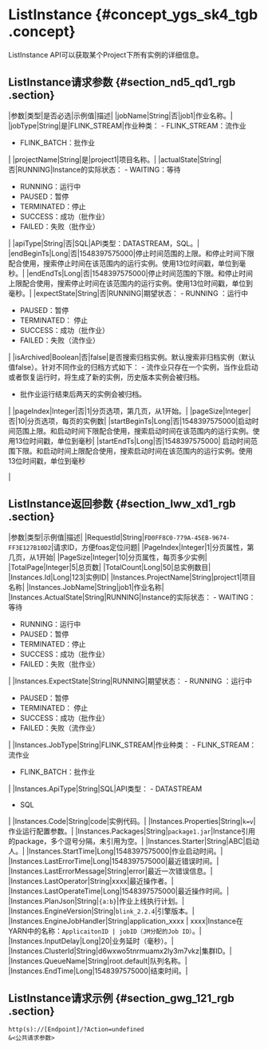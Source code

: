# ListInstance {#concept_ygs_sk4_tgb .concept}

ListInstance API可以获取某个Project下所有实例的详细信息。

## ListInstance请求参数 {#section_nd5_qd1_rgb .section}

|参数|类型|是否必选|示例值|描述|
|jobName|String|否|job1|作业名称。|
|jobType|String|是|FLINK\_STREAM|作业种类： -   FLINK\_STREAM：流作业
-   FLINK\_BATCH：批作业

 |
|projectName|String|是|project1|项目名称。|
|actualState|String|否|RUNNING|Instance的实际状态： -   WAITING：等待
-   RUNNING：运行中
-   PAUSED：暂停
-   TERMINATED：停止
-   SUCCESS：成功（批作业）
-   FAILED：失败（批作业）

 |
|apiType|String|否|SQL|API类型：DATASTREAM，SQL。|
|endBeginTs|Long|否|1548397575000|停止时间范围的上限。和停止时间下限配合使用，搜索停止时间在该范围内的运行实例。使用13位时间戳，单位到毫秒。|
|endEndTs|Long|否|1548397575000|停止时间范围的下限。和停止时间上限配合使用，搜索停止时间在该范围内的运行实例。使用13位时间戳，单位到毫秒。|
|expectState|String|否|RUNNING|期望状态： -   RUNNING ：运行中
-   PAUSED：暂停
-   TERMINATED： 停止
-   SUCCESS：成功（批作业）
-   FAILED：失败（流作业）

 |
|isArchived|Boolean|否|false|是否搜索归档实例。默认搜索非归档实例（默认值false）。针对不同作业的归档方式如下： -   流作业只存在一个实例，当作业启动或者恢复运行时，将生成了新的实例，历史版本实例会被归档。
-   批作业运行结束后两天的实例会被归档。

 |
|pageIndex|Integer|否|1|分页选项，第几页，从1开始。|
|pageSize|Integer|否|10|分页选项，每页的实例数|
|startBeginTs|Long|否|1548397575000|启动时间范围上限。和启动时间下限配合使用，搜索启动时间在该范围内的运行实例。使用13位时间戳，单位到毫秒|
|startEndTs|Long|否|1548397575000| 启动时间范围下限。和启动时间上限配合使用，搜索启动时间在该范围内的运行实例。使用13位时间戳，单位到毫秒

 |

## ListInstance返回参数 {#section_lww_xd1_rgb .section}

|参数|类型|示例值|描述|
|RequestId|String|`FD0FF8C0-779A-45EB-9674-FF3E127B10D2`|请求ID，方便foas定位问题|
|PageIndex|Integer|1|分页属性，第几页，从1开始|
|PageSize|Integer|10|分页属性，每页多少实例|
|TotalPage|Integer|5|总页数|
|TotalCount|Long|50|总实例数目|
|Instances.Id|Long|123|实例ID|
|Instances.ProjectName|String|project1|项目名称|
|Instances.JobName|String|job1|作业名称|
|Instances.ActualState|String|RUNNING|Instance的实际状态： -   WAITING：等待
-   RUNNING：运行中
-   PAUSED：暂停
-   TERMINATED：停止
-   SUCCESS：成功（批作业）
-   FAILED：失败（批作业）

 |
|Instances.ExpectState|String|RUNNING|期望状态： -   RUNNING ：运行中
-   PAUSED：暂停
-   TERMINATED： 停止
-   SUCCESS：成功（批作业）
-   FAILED：失败（流作业）

 |
|Instances.JobType|String|FLINK\_STREAM|作业种类： -   FLINK\_STREAM：流作业
-   FLINK\_BATCH：批作业

 |
|Instances.ApiType|String|SQL|API类型： -   DATASTREAM
-   SQL

 |
|Instances.Code|String|code|实例代码。|
|Instances.Properties|String|`k=v`|作业运行配置参数。|
|Instances.Packages|String|`package1.jar`|Instance引用的package，多个逗号分隔，未引用为空。|
|Instances.Starter|String|ABC|启动人。|
|Instances.StartTime|Long|1548397575000|作业启动时间。|
|Instances.LastErrorTime|Long|1548397575000|最近错误时间。|
|Instances.LastErrorMessage|String|error|最近一次错误信息。|
|Instances.LastOperator|String|xxxx|最近操作者。|
|Instances.LastOperateTime|Long|1548397575000|最近操作时间。|
|Instances.PlanJson|String|`{a:b}`|作业上线执行计划。|
|Instances.EngineVersion|String|`blink_2.2.4`|引擎版本。|
|Instances.EngineJobHandler|String|application\_xxxx | xxxx|Instance在YARN中的名称：`ApplicaitonID | jobID（JM分配的Job ID）`。|
|Instances.InputDelay|Long|20|业务延时（毫秒）。|
|Instances.ClusterId|String|d6wxwo5tnrmuamx2ly3m7vkz|集群ID。|
|Instances.QueueName|String|root.default|队列名称。|
|Instances.EndTime|Long|1548397575000|结束时间。|

## ListInstance请求示例 {#section_gwg_121_rgb .section}

``` {#codeblock_tox_9me_2po}
http(s)://[Endpoint]/?Action=undefined
&<公共请求参数>
```

